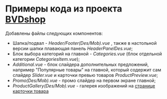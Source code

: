# Примеры кода из проекта [BVDshop](https://bvdshop.ru/)  
  
Добавлены файлы следующих компонентов:  
+ Шапка/подвал - *Header/Footer(Des/Mob).vue* , также в настольной версии шапки плавающая панель *HeaderPanelDes.vue*;
+ Блок выбора категорий на главной - *Categories.vue* (блок отдельной категории *CategoriesItem.vue*);
+ *Additional.vue* - блок слайдера дополнительных предложений, например "Популярные товары" на главной, который содержит сам слайдер *Slider.vue* и карточки превью товаров       *ProductPreview.vue*;
+ *Promo(Des/Mob).vue* - промо слайдер на первом экране главной;
+ *ProductGallery(Des/Mob).vue* - галерея изображений на [странице карточки товара](https://bvdshop.ru/detskie-elektromobili/bmw-6-gt)
